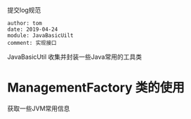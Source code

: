 #
提交log规范
```
author: tom
date: 2019-04-24
module: JavaBasicUilt
comment: 实现接口
```


JavaBasicUtil
收集并封装一些Java常用的工具类

# ManagementFactory 类的使用
   获取一些JVM常用信息


